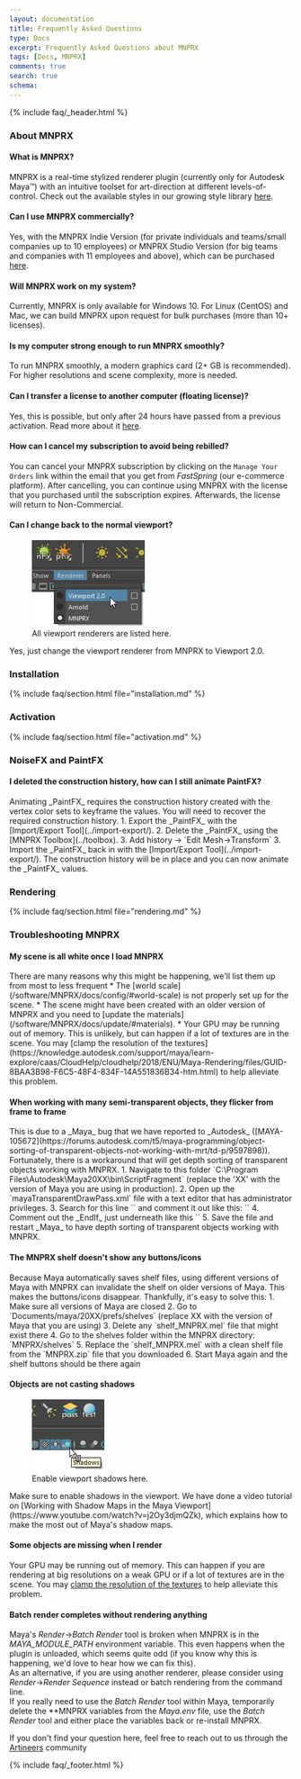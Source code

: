 ```yaml
---
layout: documentation
title: Frequently Asked Questions
type: Docs
excerpt: Frequently Asked Questions about MNPRX
tags: [Docs, MNPRX]
comments: true
search: true
schema:
---
```

{% include faq/_header.html %}

### About MNPRX


<div class="accordion" markdown="1">

#### What is MNPRX?
MNPRX is a real-time stylized renderer plugin (currently only for Autodesk Maya™) with an intuitive toolset for art-direction at different levels-of-control. Check out the available styles in our growing style library [here](/software/MNPRX/#page-title).

#### Can I use MNPRX commercially?
Yes, with the MNPRX Indie Version (for private individuals and teams/small companies up to 10 employees) or MNPRX Studio Version (for big teams and companies with 11 employees and above), which can be purchased [here](/software/MNPRX/#getit).

#### Will MNPRX work on my system?
Currently, MNPRX is only available for Windows 10. For Linux (CentOS) and Mac, we can build MNPRX upon request for bulk purchases (more than 10+ licenses).

#### Is my computer strong enough to run MNPRX smoothly?
To run MNPRX smoothly, a modern graphics card (2+ GB is recommended). For higher resolutions and scene complexity, more is needed.

#### Can I transfer a license to another computer (floating license)?
Yes, this is possible, but only after 24 hours have passed from a previous activation. Read more about it [here](/software/MNPRX/docs/licensing/#license-migration).

#### How can I cancel my subscription to avoid being rebilled?
You can cancel your MNPRX subscription by clicking on the `Manage Your Orders` link within the email that you get from _FastSpring_ (our e-commerce platform). After cancelling, you can continue using MNPRX with the license that you purchased until the subscription expires. Afterwards, the license will return to Non-Commercial.

#### Can I change back to the normal viewport?
<div markdown="1">
<figure class="pull-right">
	<img src="/images/faq/change-renderer.png" alt="Changing renderer in the viewport">
	<figcaption>All viewport renderers are listed here.</figcaption>
</figure>
Yes, just change the viewport renderer from MNPRX to Viewport 2.0.
</div>

</div> <!-- end About MNPRX -->

### Installation
{% include faq/section.html file="installation.md" %}

### Activation
{% include faq/section.html file="activation.md" %}

### NoiseFX and PaintFX

<div class="accordion" markdown="1">

#### I deleted the construction history, how can I still animate PaintFX?
<div markdown="1">
Animating _PaintFX_ requires the construction history created with the vertex color sets to keyframe the values. You will need to recover the required construction history.
1. Export the _PaintFX_ with the [Import/Export Tool](../import-export/).
2. Delete the _PaintFX_ using the [MNPRX Toolbox](../toolbox).
3. Add history -> `Edit Mesh->Transform`
3. Import the _PaintFX_ back in with the [Import/Export Tool](../import-export/).
The construction history will be in place and you can now animate the _PaintFX_ values.
</div>
</div>  <!-- end NoiseFX and PaintFX -->

### Rendering
{% include faq/section.html file="rendering.md" %}

### Troubleshooting MNPRX

<div class="accordion" markdown="1">

#### My scene is all white once I load MNPRX
<div markdown="1">
There are many reasons why this might be happening, we'll list them up from most to less frequent
* The [world scale](/software/MNPRX/docs/config/#world-scale) is not properly set up for the scene.
* The scene might have been created with an older version of MNPRX and you need to [update the materials](/software/MNPRX/docs/update/#materials).
* Your GPU may be running out of memory. This is unlikely, but can happen if a lot of textures are in the scene.  
You may [clamp the resolution of the textures](https://knowledge.autodesk.com/support/maya/learn-explore/caas/CloudHelp/cloudhelp/2018/ENU/Maya-Rendering/files/GUID-8BAA3B98-F6C5-48F4-834F-14A551836B34-htm.html) to help alleviate this problem.
</div>

#### When working with many semi-transparent objects, they flicker from frame to frame
<div markdown="1">
This is due to a _Maya_ bug that we have reported to _Autodesk_ ([MAYA-105672](https://forums.autodesk.com/t5/maya-programming/object-sorting-of-transparent-objects-not-working-with-mrt/td-p/9597898)). Fortunately, there is a workaround that will get depth sorting of transparent objects working with MNPRX.
1. Navigate to this folder `C:\Program Files\Autodesk\Maya20XX\bin\ScriptFragment` (replace the 'XX' with the version of Maya you are using in production).
2. Open up the `mayaTransparentDrawPass.xml` file with a text editor that has administrator privileges.
3. Search for this line `<If value="@sortTransparent" />` and comment it out like this: `<!--<If value="@sortTransparent" />-->`
4. Comment out the _EndIf_ just underneath like this `<!--<EndIf />-->`
5. Save the file and restart _Maya_ to have depth sorting of transparent objects working with MNPRX.
</div>

#### The MNPRX shelf doesn't show any buttons/icons
<div markdown="1">
Because Maya automatically saves shelf files, using different versions of Maya with MNPRX can invalidate the shelf on older versions of Maya. This makes the buttons/icons disappear. Thankfully, it's easy to solve this:
1. Make sure all versions of Maya are closed
2. Go to `Documents/maya/20XX/prefs/shelves` (replace XX with the version of Maya that you are using)
3. Delete any `shelf_MNPRX.mel` file that might exist there
4. Go to the shelves folder within the MNPRX directory: `MNPRX/shelves`
5. Replace the `shelf_MNPRX.mel` with a clean shelf file from the `MNPRX.zip` file that you downloaded
6. Start Maya again and the shelf buttons should be there again
</div>

#### Objects are not casting shadows
<div markdown="1">
<figure class="pull-right">
	<img src="/images/faq/enabling-shadows.png" alt="Enabling viewport shadows">
	<figcaption>Enable viewport shadows here.</figcaption>
</figure>
Make sure to enable shadows in the viewport. We have done a video tutorial on [Working with Shadow Maps in the Maya Viewport](https://www.youtube.com/watch?v=j2Oy3djmQZk), which explains how to make the most out of Maya's shadow maps.
</div>

#### Some objects are missing when I render
Your GPU may be running out of memory. This can happen if you are rendering at big resolutions on a weak GPU or if a lot of textures are in the scene. You may [clamp the resolution of the textures](https://knowledge.autodesk.com/support/maya/learn-explore/caas/CloudHelp/cloudhelp/2018/ENU/Maya-Rendering/files/GUID-8BAA3B98-F6C5-48F4-834F-14A551836B34-htm.html) to help alleviate this problem.

#### Batch render completes without rendering anything
Maya's *Render*→*Batch Render* tool is broken when MNPRX is in the *MAYA_MODULE_PATH* environment variable. This even happens when the plugin is unloaded, which seems quite odd (if you know why this is happening, we'd love to hear how we can fix this).  
As an alternative, if you are using another renderer, please consider using *Render*→*Render Sequence* instead or batch rendering from the command line.  
If you really need to use the *Batch Render* tool within Maya, temporarily delete the **MNPRX variables from the *Maya.env* file, use the *Batch Render* tool and either place the variables back or re-install MNPRX.

</div>  <!-- end Troubleshooting MNPRX -->

If you don't find your question here, feel free to reach out to us through the [Artineers](https://www.reddit.com/r/artineers/) community

{% include faq/_footer.html %}
